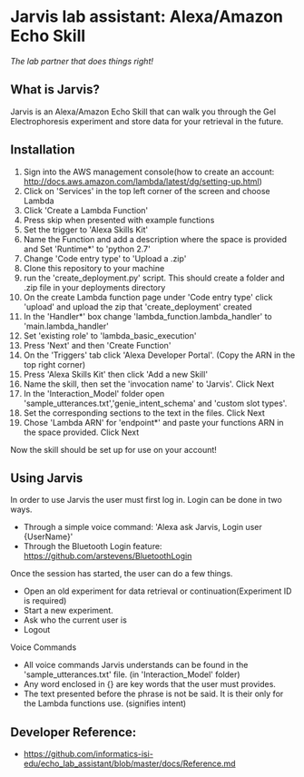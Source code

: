 # Jarvis lab assistant: Alexa/Amazon Echo Skill

_The lab partner that does things right!_

## What is Jarvis?
Jarvis is an Alexa/Amazon Echo Skill that can walk you through the Gel Electrophoresis experiment and store data
for your retrieval in the future.

## Installation
1. Sign into the AWS management console(how to create an account: http://docs.aws.amazon.com/lambda/latest/dg/setting-up.html)
1. Click on 'Services' in the top left corner of the screen and choose Lambda
1. Click 'Create a Lambda Function'
1. Press skip when presented with example functions
1. Set the trigger to 'Alexa Skills Kit' 
1. Name the Function and add a description where the space is provided and Set 'Runtime*' to 'python 2.7'
1. Change 'Code entry type' to 'Upload a .zip'
1. Clone this repository to your machine
1. run the 'create_deployment.py' script. This should create a folder and .zip file in your deployments directory
1. On the create Lambda function page under 'Code entry type' click 'upload' and upload the zip that 'create_deployment' created
1. In the 'Handler*' box change 'lambda_function.lambda_handler' to 'main.lambda_handler'
1. Set 'existing role' to 'lambda_basic_execution'
1. Press 'Next' and then 'Create Function'
1. On the 'Triggers' tab click 'Alexa Developer Portal'. (Copy the ARN in the top right corner)
1. Press 'Alexa Skills Kit' then click 'Add a new Skill'
1. Name the skill, then set the 'invocation name' to 'Jarvis'. Click Next
1. In the 'Interaction_Model' folder open 'sample_utterances.txt','genie_intent_schema' and 'custom slot types'.
1. Set the corresponding sections to the text in the files. Click Next
1. Chose 'Lambda ARN' for 'endpoint*' and paste your functions ARN in the space provided. Click Next

Now the skill should be set up for use on your account!

## Using Jarvis
In order to use Jarvis the user must first log in. Login can be done in two ways.
 - Through a simple voice command: 'Alexa ask Jarvis, Login user {UserName}'
 - Through the Bluetooth Login feature: https://github.com/arstevens/BluetoothLogin

Once the session has started, the user can do a few things.
 - Open an old experiment for data retrieval or continuation(Experiment ID is required)
 - Start a new experiment.
 - Ask who the current user is
 - Logout

Voice Commands
 - All voice commands Jarvis understands can be found in the 'sample_utterances.txt' file. (in 'Interaction_Model' folder)
 - Any word enclosed in {} are key words that the user must provides.
 - The text presented before the phrase is not be said. It is their only for the Lambda functions use. (signifies intent)

## Developer Reference:
 - https://github.com/informatics-isi-edu/echo_lab_assistant/blob/master/docs/Reference.md
